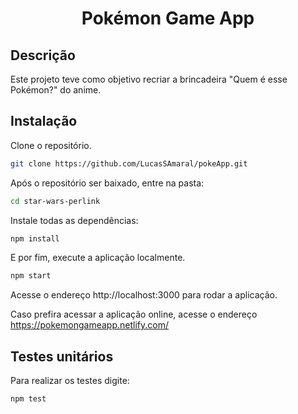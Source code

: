 <h1 align="center">Pokémon Game App</h1>

## Descrição

Este projeto teve como objetivo recriar a brincadeira "Quem é esse Pokémon?" do anime.

## Instalação

Clone o repositório.

```bash
git clone https://github.com/LucasSAmaral/pokeApp.git
```

Após o repositório ser baixado, entre na pasta:

```bash
cd star-wars-perlink
```

Instale todas as dependências:

```bash
npm install
```

E por fim, execute a aplicação localmente.

```bash
npm start
```

Acesse o endereço http://localhost:3000 para rodar a aplicação.

Caso prefira acessar a aplicação online, acesse o endereço https://pokemongameapp.netlify.com/

## Testes unitários

Para realizar os testes digite:

```bash
npm test
```
